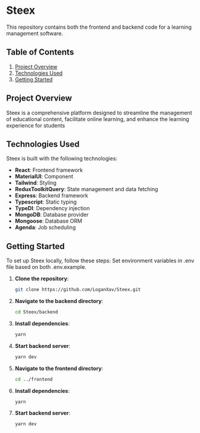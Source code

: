 # Steex

This repository contains both the frontend and backend code for a learning management software.

## Table of Contents

1. [Project Overview](#project-overview)
2. [Technologies Used](#technologies-used)
3. [Getting Started](#getting-started)

## Project Overview

Steex is a comprehensive platform designed to streamline the management of educational content, facilitate online learning, and enhance the learning experience for students

## Technologies Used

Steex is built with the following technologies:

- **React**: Frontend framework
- **MaterialUI**: Component
- **Tailwind**: Styling
- **ReduxToolkitQuery**: State management and data fetching
- **Express**: Backend framework
- **Typescript**: Static typing
- **TypeDI**: Dependency injection
- **MongoDB**: Database provider
- **Mongoose**: Database ORM
- **Agenda**: Job scheduling

## Getting Started

To set up Steex locally, follow these steps:
Set environment variables in .env file based on both .env.example.

1. **Clone the repository**:

   ```bash
   git clone https://github.com/LoganXav/Steex.git
   ```

2. **Navigate to the backend directory**:

   ```bash
   cd Steex/backend
   ```

3. **Install dependencies**:

   ```bash
   yarn
   ```

4. **Start backend server**:

   ```bash
   yarn dev
   ```

5. **Navigate to the frontend directory**:

   ```bash
   cd ../frontend
   ```

6. **Install dependencies**:

   ```bash
   yarn
   ```

7. **Start backend server**:

   ```bash
   yarn dev
   ```
